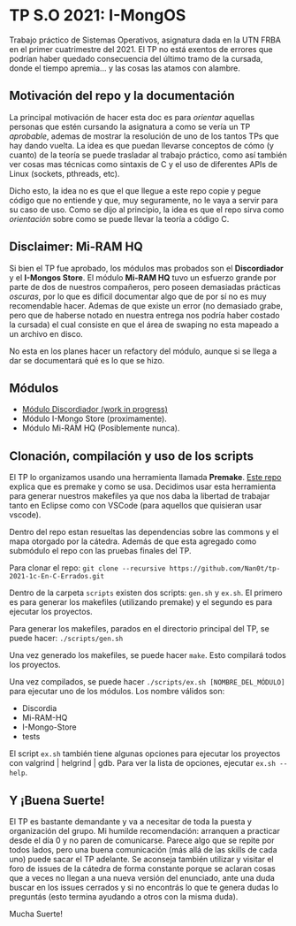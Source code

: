 # TP S.O 2021: I-MongOS
Trabajo práctico de Sistemas Operativos, asignatura dada en la UTN FRBA en el primer cuatrimestre del 2021. El TP no está exentos de errores que podrían haber quedado consecuencia del último tramo de la cursada, donde el tiempo apremia... y las cosas las atamos con alambre.

## Motivación del repo y la documentación
La principal motivación de hacer esta doc es para _orientar_ aquellas personas que estén cursando la asignatura a como se vería un TP _aprobable_, ademas de mostrar la resolución de uno de los tantos TPs que hay dando vuelta. La idea es que puedan llevarse conceptos de cómo (y cuanto) de la teoría se puede trasladar al trabajo práctico, como así también ver cosas mas técnicas como sintaxis de C y el uso de diferentes APIs de Linux (sockets, pthreads, etc).

Dicho esto, la idea no es que el que llegue a este repo copie y pegue código que no entiende y que, muy seguramente, no le vaya a servir para su caso de uso. Como se dijo al principio, la idea es que el repo sirva como _orientación_ sobre como se puede llevar la teoría a código C.

## Disclaimer: Mi-RAM HQ
Si bien el TP fue aprobado, los módulos mas probados son el **Discordiador** y el **I-Mongos Store**. El módulo **Mi-RAM HQ** tuvo un esfuerzo grande por parte de dos de nuestros compañeros, pero poseen demasiadas prácticas _oscuras_, por lo que es dificil documentar algo que de por sí no es muy recomendable hacer. Ademas de que existe un error (no demasiado grabe, pero que de haberse notado en nuestra entrega nos podría haber costado la cursada) el cual consiste en que el área de swaping no esta mapeado a un archivo en disco.

No esta en los planes hacer un refactory del módulo, aunque si se llega a dar se documentará qué es lo que se hizo.

## Módulos
* [Módulo Discordiador (work in progress)](./doc/Discordiador.md)
* Módulo I-Mongo Store (proximamente).
* Módulo Mi-RAM HQ (Posiblemente nunca).

## Clonación, compilación y uso de los scripts
El TP lo organizamos usando una herramienta llamada **Premake**. [Este repo]() explica que es premake y como se usa. Decidimos usar esta herramienta para generar nuestros makefiles ya que nos daba la libertad de trabajar tanto en Eclipse como con VSCode (para aquellos que quisieran usar vscode).

Dentro del repo estan resueltas las dependencias sobre las commons y el mapa otorgado por la cátedra. Además de que esta agregado como submódulo el repo con las pruebas finales del TP.

Para clonar el repo: `git clone --recursive https://github.com/Nan0t/tp-2021-1c-En-C-Errados.git`

Dentro de la carpeta `scripts` existen dos scripts: `gen.sh` y `ex.sh`. El primero es para generar los makefiles (utilizando premake) y el segundo es para ejecutar los proyectos.

Para generar los makefiles, parados en el directorio principal del TP, se puede hacer: `./scripts/gen.sh`

Una vez generado los makefiles, se puede hacer `make`. Esto compilará todos los proyectos.

Una vez compilados, se puede hacer `./scripts/ex.sh [NOMBRE_DEL_MÓDULO]` para ejecutar uno de los módulos. Los nombre válidos son:

* Discordia
* Mi-RAM-HQ
* I-Mongo-Store
* tests

El script `ex.sh` también tiene algunas opciones para ejecutar los proyectos con valgrind | helgrind | gdb. Para ver la lista de opciones, ejecutar `ex.sh --help`.

## Y ¡Buena Suerte!
El TP es bastante demandante y va a necesitar de toda la puesta y organización del grupo. Mi humilde recomendación: arranquen a practicar desde el día 0 y no paren de comunicarse. Parece algo que se repite por todos lados, pero una buena comunicación (más allá de las skills de cada uno) puede sacar el TP adelante. Se aconseja también utilizar y visitar el foro de issues de la cátedra de forma constante porque se aclaran cosas que a veces no llegan a una nueva versión del enunciado, ante una duda buscar en los issues cerrados y si no encontrás lo que te genera dudas lo preguntás (esto termina ayudando a otros con la misma duda).

Mucha Suerte!
